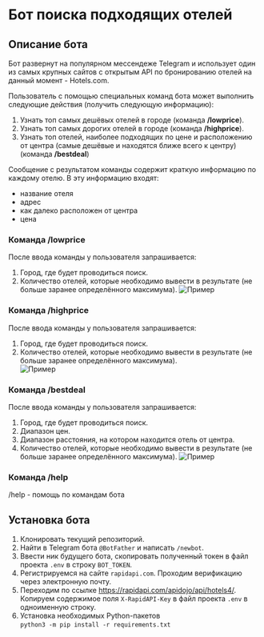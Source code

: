 # Бот поиска подходящих отелей
## Описание бота
Бот развернут на популярном мессендеже Telegram и использует один из самых крупных сайтов с открытым API по бронированию отелей на данный момент - Hotels.com.

Пользователь с помощью специальных команд бота может выполнить следующие действия (получить следующую информацию):
1. Узнать топ самых дешёвых отелей в городе (команда **/lowprice**).
2. Узнать топ самых дорогих отелей в городе (команда **/highprice**).
3. Узнать топ отелей, наиболее подходящих по цене и расположению от центра (самые дешёвые и находятся ближе всего к центру) (команда **/bestdeal**)

Сообщение с результатом команды содержит краткую информацию по каждому отелю. В эту информацию входят:
- название отеля
- адрес
- как далеко расположен от центра
- цена
### Команда /lowprice
После ввода команды у пользователя запрашивается:
1. Город, где будет проводиться поиск.
2. Количество отелей, которые необходимо вывести в результате (не больше
заранее определённого максимума).
![Пример](https://gitlab.skillbox.ru/dmitrii_afonin/python_basic_diploma/-/raw/MR/gif_files/low.gif)
   
### Команда /highprice
После ввода команды у пользователя запрашивается:
1. Город, где будет проводиться поиск.
2. Количество отелей, которые необходимо вывести в результате (не больше
заранее определённого максимума).   
![Пример](https://gitlab.skillbox.ru/dmitrii_afonin/python_basic_diploma/-/raw/MR/gif_files/high.gif)
   
### Команда /bestdeal
После ввода команды у пользователя запрашивается:
1. Город, где будет проводиться поиск.
2. Диапазон цен.
3. Диапазон расстояния, на котором находится отель от центра.
4. Количество отелей, которые необходимо вывести в результате (не больше
заранее определённого максимума).
![Пример](https://gitlab.skillbox.ru/dmitrii_afonin/python_basic_diploma/-/raw/MR/gif_files/bestdeal.gif)

### Команда /help
/help - помощь по командам бота

## Установка бота

1. Клонировать текущий репозиторий.
2. Найти в Telegram бота `@BotFather` и написать `/newbot`.
3. Ввести ник будущего бота, скопировать полученный токен в файл проекта `.env` в строку `BOT_TOKEN`.
4. Регистрируемся на сайте `rapidapi.com`. Проходим верификацию через электронную почту.
5. Переходим по ссылке https://rapidapi.com/apidojo/api/hotels4/. Копируем содержимое поля `X-RapidAPI-Key` в файл проекта `.env` в одноименную строку.
6. Установка необходимых Python-пакетов  
`python3 -m pip install -r requirements.txt`

